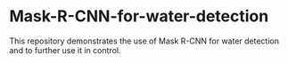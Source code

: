 # Mask-R-CNN-for-water-detection
This repository demonstrates the use of Mask R-CNN for water detection and to further use it in control.

